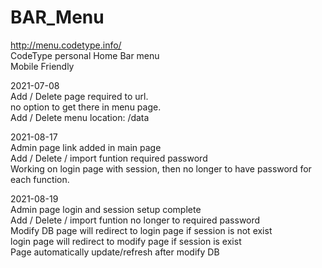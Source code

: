 # BAR_Menu
http://menu.codetype.info/<br>
CodeType personal Home Bar menu<br>
Mobile Friendly <br>

2021-07-08<br>
Add / Delete page required to url. <br>
no option to get there in menu page.<br>
Add / Delete menu location: /data


2021-08-17<br>
Admin page link added in main page<br>
Add / Delete / import funtion required password<br>
Working on login page with session, then no longer to have password for each function.<br>

2021-08-19<br>
Admin page login and session setup complete<br>
Add / Delete / import funtion no longer to required password<br>
Modify DB page will redirect to login page if session is not exist<br>
login page will redirect to modify page if session is exist<br>
Page automatically update/refresh after modify DB<br>
